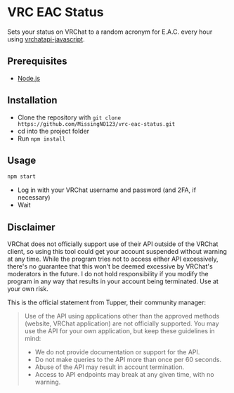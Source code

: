 # VRC EAC Status

Sets your status on VRChat to a random acronym for E.A.C. every hour using [vrchatapi-javascript](https://github.com/vrchatapi/vrchatapi-javascript).

## Prerequisites
- [Node.js](https://nodejs.org)

## Installation
- Clone the repository with `git clone https://github.com/MissingNO123/vrc-eac-status.git`
- cd into the project folder
- Run `npm install`

## Usage
```bash
npm start
```
- Log in with your VRChat username and password (and 2FA, if necessary)
- Wait

## Disclaimer

VRChat does not officially support use of their API outside of the VRChat client, 
so using this tool could get your account suspended without warning at any time.
While the program tries not to access either API excessively, 
there's no guarantee that this won't be deemed excessive by VRChat's moderators in the future.
I do not hold responsibility if you modify the program in any way that results in your account being terminated.
Use at your own risk.

This is the official statement from Tupper, their community manager:

> Use of the API using applications other than the approved methods (website, VRChat application) are not officially supported. You may use the API for your own application, but keep these guidelines in mind:
> * We do not provide documentation or support for the API.
> * Do not make queries to the API more than once per 60 seconds.
> * Abuse of the API may result in account termination.
> * Access to API endpoints may break at any given time, with no warning.
